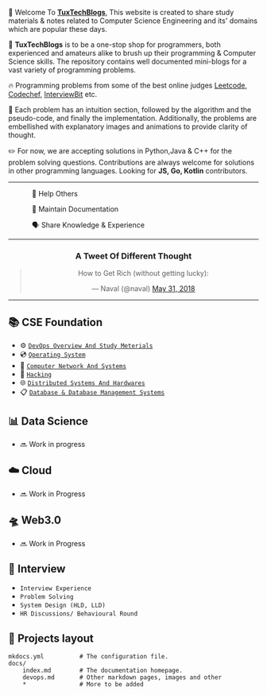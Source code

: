 🙏 Welcome To [**TuxTechBlogs**](./index.md), This website is created to share study materials & notes related to Computer Science Engineering and its' domains which are popular these days.

🏹 **TuxTechBlogs** is to be a one-stop shop for programmers, both experienced and amateurs alike to brush up their programming & Computer Science skills. The repository contains well documented mini-blogs for a vast variety of programming problems.


🔥 Programming problems from some of the best online judges [Leetcode](https://www.leetcode.com), [Codechef](https://www.codechef.com), [InterviewBit](https://https://www.interviewbit.com) etc.

🎉 Each problem has an intuition section, followed by the algorithm and the pseudo-code, and finally the implementation. Additionally, the problems are embellished with explanatory images and animations to provide clarity of thought.

✏️ For now, we are accepting solutions in Python,Java & C++ for the problem solving questions. Contributions are always welcome for solutions in other programming languages. Looking for **JS, Go, Kotlin** contributors.

---

<div style="text-align:left">
    <ul>
        <ol>🤝 Help Others</ol>
        <ol>📝 Maintain Documentation</ol>
        <ol>🗣️ Share Knowledge & Experience</ol>
    </ul>
</div>

---

<div align="center">

<h3>A Tweet Of Different Thought</h3>

<blockquote class="twitter-tweet"><p lang="en" dir="ltr">How to Get Rich (without getting lucky):</p>&mdash; Naval (@naval) <a href="https://twitter.com/naval/status/1002103360646823936?ref_src=twsrc%5Etfw">May 31, 2018</a></blockquote> <script async src="https://platform.twitter.com/widgets.js" charset="utf-8"></script>

</div>

---
## 📚 CSE Foundation

- ⚙️ [`DevOps Overview And Study Meterials`](devops.md)
- 💿 [`Operating System`]()
- 📶 [`Computer Network And Systems`]()
- 👻 [`Hacking`]()
- 🌐 [`Distributed Systems And Hardwares`]()
- 📋 [`Database & Database Management Systems`]()

## 📊 Data Science
- 🔜 Work in progress

## ☁️ Cloud
- 🔜 Work in Progress

## 🛸 Web3.0
- 🔜 Work in Progress

## 🦸 Interview
- `Interview Experience`
- `Problem Solving`
- `System Design (HLD, LLD)`
- `HR Discussions/ Behavioural Round`


## 🚀 Projects layout
    mkdocs.yml          # The configuration file.
    docs/
        index.md        # The documentation homepage.
        devops.md       # Other markdown pages, images and other
        *               # More to be added
